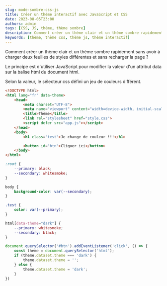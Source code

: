 ```yaml
---
slug: mode-sombre-css-js
title: Créer un thème interactif avec JavaScript et CSS
date: 2023-08-05T23:00
authors: admin
tags: [CSS, JS, thème, thème sombre]
description: Comment créer un thème clair et un thème sombre rapidement sans avoir à charger deux feuilles de styles différentes et sans recharger la page ?
keywords: [thème, thème css, thème js, thème interactif]
---
```


Comment créer un thème clair et un thème sombre rapidement sans avoir à charger deux feuilles de styles différentes et sans recharger la page ?

<!--truncate-->

Le principe est d'utiliser JavaScript pour modifier la valeur d'un attribut data sur la balise html du document html.

Selon la valeur, le sélecteur css défini un jeu de couleurs différent.

```html title="index.html"
<!DOCTYPE html>
<html lang="fr" data-theme>
    <head>
        <meta charset="UTF-8">
        <meta name="viewport" content="width=device-width, initial-scale=1.0">
        <title>Thème</title>
        <link rel="stylesheet" href="style.css">
        <script defer src="app.js"></script>
    </head>
    <body>
        <h1 class="test">Je change de couleur !!!</h1>

        <button id="btn">Cliquer ici</button>
    </body>
</html>
```

```css title="style.css"
:root {
    --primary: black;
    --secondary: whitesmoke;
}

body {
    background-color: var(--secondary);
}

.test {
    color: var(--primary);
}

html[data-theme="dark"] {
    --primary: whitesmoke;
    --secondary: black;
}
```

```js title="app.js"
document.querySelector('#btn').addEventListener('click', () => {
    const theme = document.querySelector('html');
    if (theme.dataset.theme === 'dark') {
        theme.dataset.theme = '';
    } else {
        theme.dataset.theme = 'dark';
    }
})
```
